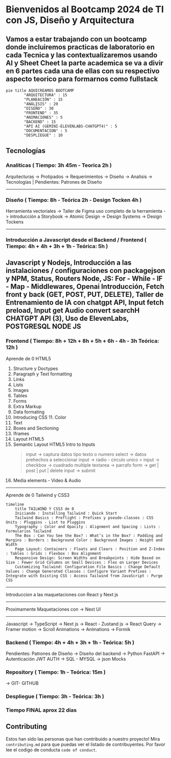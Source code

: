 
# Bienvenidos al Bootcamp 2024 de TI con JS, Diseño y Arquitectura

## Vamos a estar trabajando con un bootcamp donde incluiremos practicas de laboratorio en cada Tecnica y las contextualizaremos usando AI y Sheet Cheet la parte academica se va a divir en 6 partes cada una de ellas con su respectivo aspecto teorico para formarnos como fullstack 


```mermaid
pie title AQUICREAMOS BOOTCAMP 
        "ARQUITECTURA" : 15
        "PLANEACIÓN" : 15
        "ANÁLISIS" : 20
        "DISEÑO" : 30
        "FRONTEND" : 35
        "ANIMACIONES" : 5
        "BACKEND" : 15
        "API AI (GEMINI-ELEVENLABS-CHATGPT4)" : 5
        "DOCUMENTACION" : 5
        "DESPLIEGUE" : 10
```

## Tecnologías 

### Analiticas ( Tiempo: 3h 45m - Teorica 2h )
Arquitecturas -> Protipados -> Requerimientos -> Diseño -> Analisis -> Tecnologías | Pendientes:  Patrones de Diseño

---

### Diseño ( Tiempo: 8h - Teórica 2h - Design Tocken 4h )
Herramienta vectoriales -> Taller de Figma uso completo de la herramienta -> introducción a Storybook -> Atomic Design -> Design Systems -> Design Tockens 

---
### Introducción a Javascript desde el Backend / Frontend ( Tiempo: 4h + 4h + 3h + 1h - Teórica: 5h )

Javascript y Nodejs, Introducción a las instalaciones / configuraciones con packagejson y NPM, Status, Routers Node, JS: For - While - IF - Map - Middlewares, Openai Introducción, Fetch front y back (GET, POST, PUT, DELETE), Taller de Entrenamiento de IA con chatgpt API, Input fetch preload, Input get Audio convert searchH CHATGPT API (3), Uso de ElevenLabs, POSTGRESQL NODE JS
---

### Frontend ( Tiempo: 8h + 12h + 8h + 5h + 6h - 4h - 3h Teórica: 12h )

Aprende de 0 HTML5 

1. Structure y Doctypes
2. Paragraph y Text formatting
3. Links
4. Lists
5. Images
6. Tables
7. Forms
8. Extra Markup 
9. Data formating
10. Introducing CSS 11. Color
12. Text
13. Boxes and Sectioning
14. Iframes
15. Layout HTML5
15. Semantic Layout HTML5
Intro to Inputs
	> input -> captura datos tipo texto o numero
	> select -> datos prehechos a seleccionar 
	> input -> radio - circulo unico
        > input -> checkbox -> cuadrado multiple
	> textarea -> parrafo
	> form -> get | post | put | delete
	> input -> submit 
17. Media elements - Video & Audio 

---

Aprende de 0 Tailwind y CSS3

```mermaid
timeline
    title TAILWIND Y CSS3 de 0
    Iniciando : Installing Tailwind : Quick Start
    Tailwind Basics : Preflight : Prefixes y pseudo-classes : CSS Units : Pluggins - List to Pluggins
    Typography : Color and Opacity : Alignment and Spacing : Lists : Formularios Tailwind 
    The Box : Can You See the Box? : What’s in the Box? : Padding and Margins : Borders : Background Color : Background Images : Height and Width 
    Page Layout: Containers : Floats and Clears : Position and Z-Index : Tables : Grids : Flexbox : Box Alignment 
    Responsive Design: Screen Widths and Breakpoints : Hide Based on Size : Fewer Grid Columns on Small Devices : Flex on Larger Devices 
    Customizing Tailwind: Configuration File Basics : Change Default Values : Change Generated Classes : Configure Variant Prefixes : Integrate with Existing CSS : Access Tailwind from JavaScript : Purge CSS
``` 

---

Introduccion a las maquetaciones con React y Next js

---

Proximamente Maquetaciones con -> Next UI 

---

Javascript -> TypeScript -> Next js -> React - Zustand js -> React Query -> Framer motion ->  Scroll Animations -> Animations -> Formik

### Backend ( Tiempo: 4h + 4h + 3h + 1h - Teórica: 5h )
Pendientes:  Patrones de Diseño -> Diseño del backend -> Python FastAPI -> Autenticación JWT AUTH  -> SQL - MYSQL -> json Mocks

### Repository ( Tiempo: 1h - Teórica: 15m )
-> GIT- GITHUB

### Despliegue ( Tiempo: 3h - Teórica: 3h )


### Tiempo FINAL aprox 22 dias 

## Contributing

Estos han sido las personas que han contribuido a nuestro proyecto!
Mira `contributing.md` para que puedas ver el listado de contribuyentes.
Por favor lee el codigo de conducta `code of conduct`.
